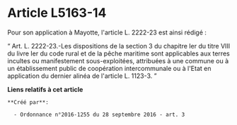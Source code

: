 # Article L5163-14

Pour son application à Mayotte, l'article L. 2222-23 est ainsi rédigé : 

“ Art. L. 2222-23.-Les dispositions de la section 3 du chapitre Ier du titre VIII du livre Ier du code rural et de la pêche
maritime sont applicables aux terres incultes ou manifestement sous-exploitées, attribuées à une commune ou à un
établissement public de coopération intercommunale ou à l'Etat en application du dernier alinéa de l'article L. 1123-3. ”

**Liens relatifs à cet article**

	**Créé par**:

	  - Ordonnance n°2016-1255 du 28 septembre 2016 - art. 3
